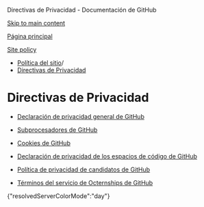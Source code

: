 Directivas de Privacidad - Documentación de GitHub

[Skip to main content](#main-content)

[Página principal](/es)

[Site policy](/es/site-policy)

* [Política del sitio](/es/site-policy)/
* [Directivas de Privacidad](/es/site-policy/privacy-policies)

Directivas de Privacidad
==========

* [Declaración de privacidad general de GitHub](/es/site-policy/privacy-policies/github-general-privacy-statement)

* [Subprocesadores de GitHub](/es/site-policy/privacy-policies/github-subprocessors)

* [Cookies de GitHub](/es/site-policy/privacy-policies/github-cookies)

* [Declaración de privacidad de los espacios de código de GitHub](/es/site-policy/privacy-policies/github-codespaces-privacy-statement)

* [Política de privacidad de candidatos de GitHub](/es/site-policy/privacy-policies/github-candidate-privacy-policy)

* [Términos del servicio de Octernships de GitHub](/es/site-policy/privacy-policies/github-octernships-terms-of-service)

{"resolvedServerColorMode":"day"}
